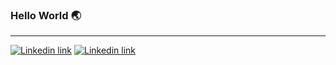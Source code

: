 ### Hello World 🌏

<hr/>

[![Linkedin link](https://img.shields.io/badge/LinkedIn-19323c?style=for-the-badge&logo=linkedin&logoColor=white)](https://www.linkedin.com/in/oliver-jenny-a49613261/)
[![Linkedin link](https://img.shields.io/badge/Email-19323c?style=for-the-badge&logo=microsoft-outlook&logoColor=white)](mailto:oliver.jenny@bluemail.ch)
